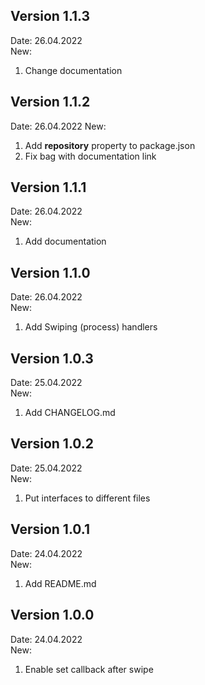 ## Version 1.1.3

Date: 26.04.2022  
New:
1) Change documentation

## Version 1.1.2

Date: 26.04.2022
New: 
1) Add **repository** property to package.json
2) Fix bag with documentation link

## Version 1.1.1

Date: 26.04.2022  
New:
1) Add documentation

## Version 1.1.0

Date: 26.04.2022  
New:  
1) Add Swiping (process) handlers

## Version 1.0.3

Date: 25.04.2022  
New:  
1) Add CHANGELOG.md

## Version 1.0.2

Date: 25.04.2022  
New:  
1) Put interfaces to different files

## Version 1.0.1

Date: 24.04.2022  
New:  
1) Add README.md

## Version 1.0.0

Date: 24.04.2022  
New:  
1) Enable set callback after swipe